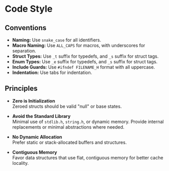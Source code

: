 # Code Style

## Conventions

- **Naming:** Use `snake_case` for all identifiers.
- **Macro Naming:** Use `ALL_CAPS` for macros, with underscores for separation.
- **Struct Types:** Use `_t` suffix for typedefs, and `_s` suffix for struct tags.
- **Enum Types:** Use `_e` suffix for typedefs, and `_s` suffix for struct tags.
- **Include Guards:** Use `#ifndef FILENAME_H` format with all uppercase.
- **Indentation:** Use tabs for indentation.

## Principles

- **Zero is Initialization**  
  Zeroed structs should be valid "null" or base states.

- **Avoid the Standard Library**  
  Minimal use of `stdlib.h`, `string.h`, or dynamic memory. Provide internal replacements or minimal abstractions where needed.

- **No Dynamic Allocation**  
  Prefer static or stack-allocated buffers and structures.

- **Contiguous Memory**  
  Favor data structures that use flat, contiguous memory for better cache locality.
